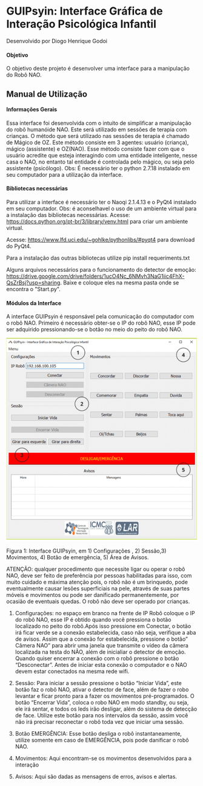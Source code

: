 # GUIPsyin: Interface Gráfica de Interação Psicológica Infantil

Desenvolvido por Diogo Henrique Godoi

#### Objetivo
O objetivo deste projeto é desenvolver uma interface para a manipulação do Robô NAO.

## Manual de Utilização

#### Informações Gerais
Essa interface foi desenvolvida com o intuito de simplificar a manipulação do robô humanóide NAO. Este será utilizado em sessões de terapia  com crianças.
O método que será utilizado nas sessões de terapia  é chamado de Mágico de OZ. Este método consiste em 3 agentes: usuário (criança), mágico (assistente) e OZ(NAO). 
Esse método consiste fazer com que o usuário acredite que esteja interagindo com uma entidade inteligente, nesse casa o NAO, no entanto tal entidade é controlada pelo mágico,
ou seja pelo assistente (psicólogo).
Obs: É necessário ter o python 2.7.18 instalado em seu computador para a utilização da interface.
#### Bibliotecas necessárias
Para utilizar a interface é necessário ter o Naoqi 2.1.4.13 e o PyQt4 instalado em seu computador.
Obs: é aconselhavel o uso de um ambiente virtual para a instalação das bibliotecas necessárias. Acesse: https://docs.python.org/pt-br/3/library/venv.html para criar um ambiente virtual.

Acesse: https://www.lfd.uci.edu/~gohlke/pythonlibs/#pyqt4 para download do PyQt4.

Para a instalação das outras bibliotecas utilize pip install requeriments.txt

Alguns arquivos necessários para o funcionamento do detector de emoção: https://drive.google.com/drive/folders/1ucO4Nc_6NMvh3NaG1iic4FhX-QsZrBsj?usp=sharing. Baixe e coloque eles na mesma pasta onde se encontra o "Start.py".

#### Módulos da Interface

A interface GUIPsyin é responsável pela comunicação do computador com o robô NAO. Primeiro é necessário obter-se o IP do robô NAO, esse IP pode ser adquirido pressionando-se o botão no meio do peito do robô NAO.

![alt text](https://github.com/diogodoi/proteger/blob/main/Guipsyn.png "GUIPsyin")

Figura 1: Interface GUIPsyin, em 1) Configurações , 2) Sessão,3) Movimentos, 4) Botão de emergência, 5) Área de Avisos.

ATENÇÃO: qualquer procedimento que necessite ligar ou operar o robô NAO, deve ser feito de preferência por pessoas habilitadas para isso,  com muito cuidado e máxima atenção pois, o robô não é um brinquedo, pode eventualmente causar lesões superficiais na pele, através de suas partes móveis e movimentos ou pode ser danificado permanentemente, por ocasião de eventuais quedas. O robô não deve ser operado por crianças.

1. Configurações: no espaço em branco na frente de IP Robô coloque o IP do robô NAO, esse IP é obtido quando você pressiona o botão localizado no peito do robô.Após isso pressione em Conectar, o botão irá ficar verde se a conexão estabelecida, caso não seja, verifique a aba de avisos. Assim que a conexão for estabelecida, pressione o botão” Câmera NAO” para abrir uma janela que transmite o vídeo da câmera localizada na testa do NÃO, além de inicialiar o detector de emoção. Quando quiser encerrar a conexão com o robô pressione o botão “Desconectar”. Antes de iniciar esta conexão o computador e o NAO devem estar conectados na mesma rede wifi.

2. Sessão:  Para iniciar a sessão pressione o botão “Iniciar Vida”, este botão faz o robô NAO, ativar o detector de face, além de fazer o robo levantar e ficar pronto para a fazer os movimentos pré-programados. O botão “Encerrar Vida”, coloca o robo NAO em modo standby, ou seja, ele irá sentar, e todos os leds irão desligar, além do sistema de detecção de face. Utilize este botão para nos intervalos da sessão, assim você não irá precisar reconectar o robô toda vez que iniciar uma sessão.

3. Botão EMERGÊNCIA: Esse botão desliga o robô instantaneamente, utilize somente em caso de EMERGÊNCIA, pois pode danificar o robô NAO.

4. Movimentos: Aqui encontram-se os movimentos desenvolvidos para a interação

5. Avisos: Aqui são dadas as mensagens de erros, avisos e alertas.	



